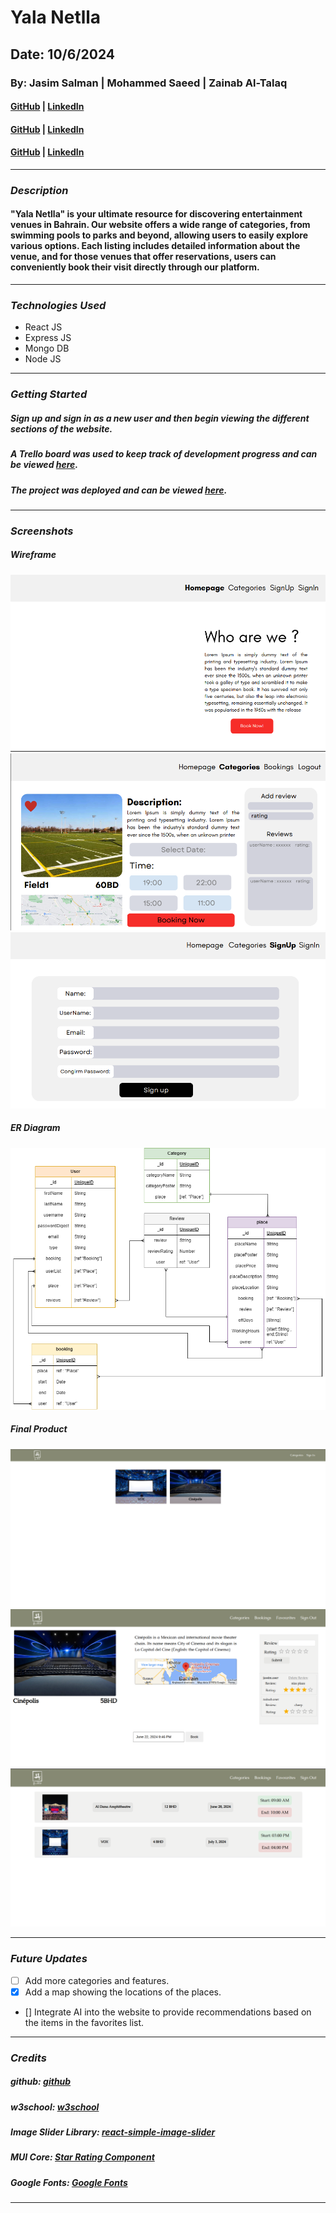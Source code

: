 # Yala Netlla

## Date: 10/6/2024

### By: Jasim Salman | Mohammed Saeed | Zainab Al-Talaq

#### [GitHub](https://github.com/jasimSalman) | [LinkedIn](https://www.linkedin.com/in/jasimsalman1/)

#### [GitHub](https://github.com/m00hammed) | [LinkedIn](https://www.linkedin.com/in/mohammed-saeed776/)

#### [GitHub](https://github.com/zainabaltalaq) | [LinkedIn](http://www.linkedin.com/in/zainabaltalaq)

---

### **_Description_**

#### "Yala Netlla" is your ultimate resource for discovering entertainment venues in Bahrain. Our website offers a wide range of categories, from swimming pools to parks and beyond, allowing users to easily explore various options. Each listing includes detailed information about the venue, and for those venues that offer reservations, users can conveniently book their visit directly through our platform.

---

### **_Technologies Used_**

- React JS
- Express JS
- Mongo DB
- Node JS

---

### **_Getting Started_**

##### Sign up and sign in as a new user and then begin viewing the different sections of the website.

##### A Trello board was used to keep track of development progress and can be viewed [here](https://trello.com/b/cavvFYqQ/project-3).

##### The project was deployed and can be viewed [here](https://yala-netla.surge.sh/).

---

### **_Screenshots_**

##### Wireframe

![Home page](images/Home.png)
![Place details page](images/Page_details.png)
![Sign up page](images/signup.png)

##### ER Diagram

![ER](images/ERD.png)

##### Final Product

![Places Page](images/places.png)
![Place Details Page](images/place%20details.png)
![Bookings Page](images/bookings.png)

---

### **_Future Updates_**

- [ ] Add more categories and features.
- [x] Add a map showing the locations of the places.
- [] Integrate AI into the website to provide recommendations based on the items in the favorites list.

---

### **_Credits_**

##### github: [github](https://github.com/SEI-09-Bahrain/class_wiki?tab=readme-ov-file)

##### w3school: [w3school](https://www.w3schools.com/)

##### Image Slider Library: [react-simple-image-slider](https://www.npmjs.com/package/react-simple-image-slider#style-customize)

##### MUI Core: [Star Rating Component](https://mui.com/material-ui/react-rating/#basic-rating)

##### Google Fonts: [Google Fonts](https://fonts.google.com/selection)

---
